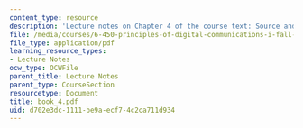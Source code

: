 ```yaml
---
content_type: resource
description: 'Lecture notes on Chapter 4 of the course text: Source and channel waveforms.'
file: /media/courses/6-450-principles-of-digital-communications-i-fall-2006/d702e3dc1111be9aecf74c2ca711d934_book_4.pdf
file_type: application/pdf
learning_resource_types:
- Lecture Notes
ocw_type: OCWFile
parent_title: Lecture Notes
parent_type: CourseSection
resourcetype: Document
title: book_4.pdf
uid: d702e3dc-1111-be9a-ecf7-4c2ca711d934
---
```

